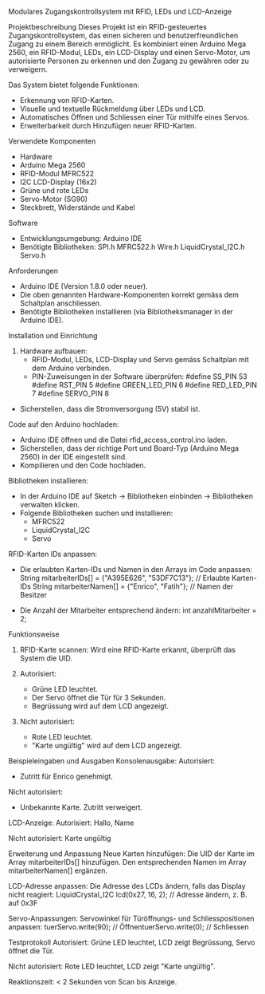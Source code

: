 Modulares Zugangskontrollsystem mit RFID, LEDs und LCD-Anzeige

Projektbeschreibung
Dieses Projekt ist ein RFID-gesteuertes Zugangskontrollsystem, das einen sicheren und benutzerfreundlichen Zugang zu einem Bereich ermöglicht. 
Es kombiniert einen Arduino Mega 2560, ein RFID-Modul, LEDs, ein LCD-Display und einen Servo-Motor, um autorisierte Personen zu erkennen und den Zugang zu gewähren oder zu verweigern.


Das System bietet folgende Funktionen:
- Erkennung von RFID-Karten.
- Visuelle und textuelle Rückmeldung über LEDs und LCD.
- Automatisches Öffnen und Schliessen einer Tür mithilfe eines Servos.
- Erweiterbarkeit durch Hinzufügen neuer RFID-Karten.


Verwendete Komponenten
- Hardware
- Arduino Mega 2560
- RFID-Modul MFRC522
- I2C LCD-Display (16x2)
- Grüne und rote LEDs
- Servo-Motor (SG90)
- Steckbrett, Widerstände und Kabel

Software
- Entwicklungsumgebung: Arduino IDE
- Benötigte Bibliotheken:
  SPI.h
  MFRC522.h
  Wire.h
  LiquidCrystal_I2C.h
  Servo.h


Anforderungen
- Arduino IDE (Version 1.8.0 oder neuer).
- Die oben genannten Hardware-Komponenten korrekt gemäss dem Schaltplan anschliessen.
- Benötigte Bibliotheken installieren (via Bibliotheksmanager in der Arduino IDE).


Installation und Einrichtung
1. Hardware aufbauen:
   - RFID-Modul, LEDs, LCD-Display und Servo gemäss Schaltplan mit dem Arduino verbinden.
    - PIN-Zuweisungen in der Software überprüfen:
      #define SS_PIN 53
      #define RST_PIN 5
      #define GREEN_LED_PIN 6
      #define RED_LED_PIN 7
      #define SERVO_PIN 8
  - Sicherstellen, dass die Stromversorgung (5V) stabil ist.


Code auf den Arduino hochladen:
- Arduino IDE öffnen und die Datei rfid_access_control.ino laden.
- Sicherstellen, dass der richtige Port und Board-Typ (Arduino Mega 2560) in der IDE eingestellt sind.
- Kompilieren und den Code hochladen.

Bibliotheken installieren:
- In der Arduino IDE auf Sketch -> Bibliotheken einbinden -> Bibliotheken verwalten klicken.
- Folgende Bibliotheken suchen und installieren:
  - MFRC522
  - LiquidCrystal_I2C
  - Servo


RFID-Karten IDs anpassen:
- Die erlaubten Karten-IDs und Namen in den Arrays im Code anpassen:
  String mitarbeiterIDs[] = {"A395E626", "53DF7C13"}; // Erlaubte Karten-IDs
  String mitarbeiterNamen[] = {"Enrico", "Fatih"};    // Namen der Besitzer

- Die Anzahl der Mitarbeiter entsprechend ändern:
  int anzahlMitarbeiter = 2;


Funktionsweise
1. RFID-Karte scannen:
    Wird eine RFID-Karte erkannt, überprüft das System die UID.

2. Autorisiert:
    - Grüne LED leuchtet.
    - Der Servo öffnet die Tür für 3 Sekunden.
    - Begrüssung wird auf dem LCD angezeigt.

3. Nicht autorisiert:
    - Rote LED leuchtet.
    - "Karte ungültig" wird auf dem LCD angezeigt.

Beispieleingaben und Ausgaben
  Konsolenausgabe:
  Autorisiert:
  - Zutritt für Enrico genehmigt.

  Nicht autorisiert:
  - Unbekannte Karte. Zutritt verweigert.

  LCD-Anzeige:
    Autorisiert:
    Hallo, Name

  Nicht autorisiert:
  Karte ungültig


Erweiterung und Anpassung
  Neue Karten hinzufügen:
  Die UID der Karte im Array mitarbeiterIDs[] hinzufügen.
  Den entsprechenden Namen im Array mitarbeiterNamen[] ergänzen.

  LCD-Adresse anpassen:
  Die Adresse des LCDs ändern, falls das Display nicht reagiert:
  LiquidCrystal_I2C lcd(0x27, 16, 2); // Adresse ändern, z. B. auf 0x3F

  Servo-Anpassungen:
  Servowinkel für Türöffnungs- und Schliesspositionen anpassen:
  tuerServo.write(90);  // ÖffnentuerServo.write(0);   // Schliessen

Testprotokoll
  Autorisiert:
  Grüne LED leuchtet, LCD zeigt Begrüssung, Servo öffnet die Tür.
  
  Nicht autorisiert:
  Rote LED leuchtet, LCD zeigt "Karte ungültig".
  
  Reaktionszeit:
  < 2 Sekunden von Scan bis Anzeige.
